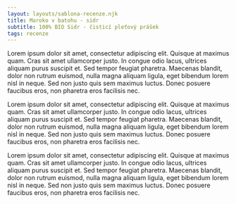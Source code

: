 ```yaml
---
layout: layouts/sablona-recenze.njk
title: Maroko v batohu - sidr
subtitle: 100% BIO Sidr - čisticí pleťový prášek
tags: recenze
---
```


Lorem ipsum dolor sit amet, consectetur adipiscing elit. Quisque at maximus quam. Cras sit amet ullamcorper justo. In congue odio lacus, ultrices aliquam purus suscipit et. Sed tempor feugiat pharetra. Maecenas blandit, dolor non rutrum euismod, nulla magna aliquam ligula, eget bibendum lorem nisl in neque. Sed non justo quis sem maximus luctus. Donec posuere faucibus eros, non pharetra eros facilisis nec.

Lorem ipsum dolor sit amet, consectetur adipiscing elit. Quisque at maximus quam. Cras sit amet ullamcorper justo. In congue odio lacus, ultrices aliquam purus suscipit et. Sed tempor feugiat pharetra. Maecenas blandit, dolor non rutrum euismod, nulla magna aliquam ligula, eget bibendum lorem nisl in neque. Sed non justo quis sem maximus luctus. Donec posuere faucibus eros, non pharetra eros facilisis nec.

Lorem ipsum dolor sit amet, consectetur adipiscing elit. Quisque at maximus quam. Cras sit amet ullamcorper justo. In congue odio lacus, ultrices aliquam purus suscipit et. Sed tempor feugiat pharetra. Maecenas blandit, dolor non rutrum euismod, nulla magna aliquam ligula, eget bibendum lorem nisl in neque. Sed non justo quis sem maximus luctus. Donec posuere faucibus eros, non pharetra eros facilisis nec.